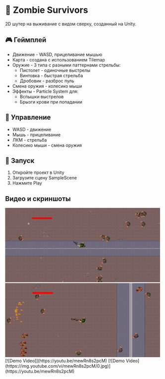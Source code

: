 # 🧟 Zombie Survivors

2D шутер на выживание с видом сверху, созданный на Unity.

## 🎮 Геймплей

- Движение - WASD, прицеливание мышью
- Карта - создана с использованием Tilemap
- Оружие - 3 типа с разными паттернами стрельбы:
  - Пистолет - одиночные выстрелы
  - Винтовка - быстрая стрельба
  - Дробовик - разброс пуль
- Смена оружия - колесико мыши
- Эффекты - Particle System для:
  - Вспышки выстрелов
  - Брызги крови при попадании

## 🎯 Управление

- WASD - движение
- Мышь - прицеливание
- ЛКМ - стрельба
- Колесико мыши - смена оружия

## 🚀 Запуск

1. Откройте проект в Unity
2. Загрузите сцену SampleScene
3. Нажмите Play
## Видео и скриншоты
<img src="Media/Screen1.png" alt="Screen 1" width="500"/>
<img src="Media/Screen2.png" alt="Screen 2" width="500"/>
[![Demo Video]](https://youtu.be/mewRn8s2pcM)
[![Demo Video](https://img.youtube.com/vi/mewRn8s2pcM/0.jpg)](https://youtu.be/mewRn8s2pcM)